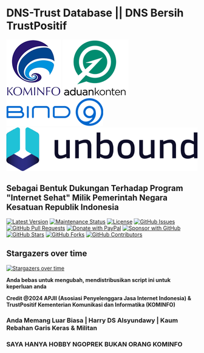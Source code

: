# **DNS-Trust Database || DNS Bersih TrustPositif**

![Kominfo](/asset/kominfo_.png) ![Aduan Content](/asset/aduan_content.png) ![Bind9](/asset/Bind_9_ISC.png) ![Unbound](/asset/Unbound.png)

## **Sebagai Bentuk Dukungan Terhadap Program "Internet Sehat" Milik Pemerintah Negara Kesatuan Republik Indonesia**

[![Latest Version](https://img.shields.io/github/v/release/alsyundawy/TrustPositif)](https://github.com/alsyundawy/TrustPositif/releases)
[![Maintenance Status](https://img.shields.io/maintenance/yes/9999)](https://github.com/alsyundawy/TrustPositif/)
[![License](https://img.shields.io/github/license/alsyundawy/TrustPositif)](https://github.com/alsyundawy/TrustPositif/blob/master/LICENSE)
[![GitHub Issues](https://img.shields.io/github/issues/alsyundawy/TrustPositif)](https://github.com/alsyundawy/TrustPositif/issues)
[![GitHub Pull Requests](https://img.shields.io/github/issues-pr/alsyundawy/TrustPositif)](https://github.com/alsyundawy/TrustPositif/pulls)
[![Donate with PayPal](https://img.shields.io/badge/PayPal-donate-orange)](https://www.paypal.me/alsyundawy)
[![Sponsor with GitHub](https://img.shields.io/badge/GitHub-sponsor-orange)](https://github.com/sponsors/alsyundawy)
[![GitHub Stars](https://img.shields.io/github/stars/alsyundawy/TrustPositif?style=social)](https://github.com/alsyundawy/TrustPositif/stargazers)
[![GitHub Forks](https://img.shields.io/github/forks/alsyundawy/TrustPositif?style=social)](https://github.com/alsyundawy/TrustPositif/network/members)
[![GitHub Contributors](https://img.shields.io/github/contributors/alsyundawy/TrustPositif?style=social)](https://github.com/alsyundawy/TrustPositif/graphs/contributors)

## Stargazers over time
[![Stargazers over time](https://starchart.cc/alsyundawy/TrustPositif.svg?variant=adaptive)](https://starchart.cc/alsyundawy/TrustPositif)

**Anda bebas untuk mengubah, mendistribusikan script ini untuk keperluan anda**

**Credit @2024 APJII (Asosiasi Penyelenggara Jasa Internet Indonesia) & TrustPositif Kementerian Komunikasi dan Informatika (KOMINFO)**

### Anda Memang Luar Biasa | Harry DS Alsyundawy | Kaum Rebahan Garis Keras & Militan

### SAYA HANYA HOBBY NGOPREK BUKAN ORANG KOMINFO 
